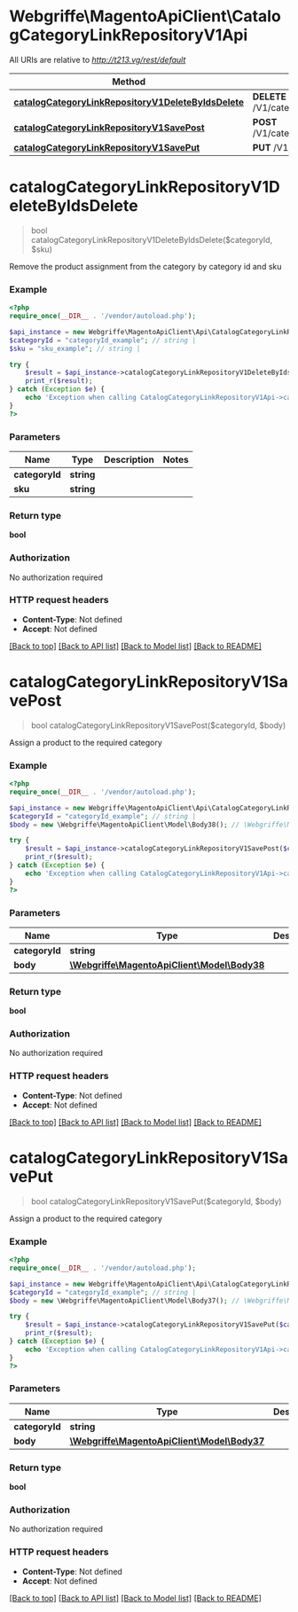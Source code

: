 # Webgriffe\MagentoApiClient\CatalogCategoryLinkRepositoryV1Api

All URIs are relative to *http://t213.vg/rest/default*

Method | HTTP request | Description
------------- | ------------- | -------------
[**catalogCategoryLinkRepositoryV1DeleteByIdsDelete**](CatalogCategoryLinkRepositoryV1Api.md#catalogCategoryLinkRepositoryV1DeleteByIdsDelete) | **DELETE** /V1/categories/{categoryId}/products/{sku} | 
[**catalogCategoryLinkRepositoryV1SavePost**](CatalogCategoryLinkRepositoryV1Api.md#catalogCategoryLinkRepositoryV1SavePost) | **POST** /V1/categories/{categoryId}/products | 
[**catalogCategoryLinkRepositoryV1SavePut**](CatalogCategoryLinkRepositoryV1Api.md#catalogCategoryLinkRepositoryV1SavePut) | **PUT** /V1/categories/{categoryId}/products | 


# **catalogCategoryLinkRepositoryV1DeleteByIdsDelete**
> bool catalogCategoryLinkRepositoryV1DeleteByIdsDelete($categoryId, $sku)



Remove the product assignment from the category by category id and sku

### Example
```php
<?php
require_once(__DIR__ . '/vendor/autoload.php');

$api_instance = new Webgriffe\MagentoApiClient\Api\CatalogCategoryLinkRepositoryV1Api();
$categoryId = "categoryId_example"; // string | 
$sku = "sku_example"; // string | 

try {
    $result = $api_instance->catalogCategoryLinkRepositoryV1DeleteByIdsDelete($categoryId, $sku);
    print_r($result);
} catch (Exception $e) {
    echo 'Exception when calling CatalogCategoryLinkRepositoryV1Api->catalogCategoryLinkRepositoryV1DeleteByIdsDelete: ', $e->getMessage(), PHP_EOL;
}
?>
```

### Parameters

Name | Type | Description  | Notes
------------- | ------------- | ------------- | -------------
 **categoryId** | **string**|  |
 **sku** | **string**|  |

### Return type

**bool**

### Authorization

No authorization required

### HTTP request headers

 - **Content-Type**: Not defined
 - **Accept**: Not defined

[[Back to top]](#) [[Back to API list]](../../README.md#documentation-for-api-endpoints) [[Back to Model list]](../../README.md#documentation-for-models) [[Back to README]](../../README.md)

# **catalogCategoryLinkRepositoryV1SavePost**
> bool catalogCategoryLinkRepositoryV1SavePost($categoryId, $body)



Assign a product to the required category

### Example
```php
<?php
require_once(__DIR__ . '/vendor/autoload.php');

$api_instance = new Webgriffe\MagentoApiClient\Api\CatalogCategoryLinkRepositoryV1Api();
$categoryId = "categoryId_example"; // string | 
$body = new \Webgriffe\MagentoApiClient\Model\Body38(); // \Webgriffe\MagentoApiClient\Model\Body38 | 

try {
    $result = $api_instance->catalogCategoryLinkRepositoryV1SavePost($categoryId, $body);
    print_r($result);
} catch (Exception $e) {
    echo 'Exception when calling CatalogCategoryLinkRepositoryV1Api->catalogCategoryLinkRepositoryV1SavePost: ', $e->getMessage(), PHP_EOL;
}
?>
```

### Parameters

Name | Type | Description  | Notes
------------- | ------------- | ------------- | -------------
 **categoryId** | **string**|  |
 **body** | [**\Webgriffe\MagentoApiClient\Model\Body38**](../Model/\Webgriffe\MagentoApiClient\Model\Body38.md)|  | [optional]

### Return type

**bool**

### Authorization

No authorization required

### HTTP request headers

 - **Content-Type**: Not defined
 - **Accept**: Not defined

[[Back to top]](#) [[Back to API list]](../../README.md#documentation-for-api-endpoints) [[Back to Model list]](../../README.md#documentation-for-models) [[Back to README]](../../README.md)

# **catalogCategoryLinkRepositoryV1SavePut**
> bool catalogCategoryLinkRepositoryV1SavePut($categoryId, $body)



Assign a product to the required category

### Example
```php
<?php
require_once(__DIR__ . '/vendor/autoload.php');

$api_instance = new Webgriffe\MagentoApiClient\Api\CatalogCategoryLinkRepositoryV1Api();
$categoryId = "categoryId_example"; // string | 
$body = new \Webgriffe\MagentoApiClient\Model\Body37(); // \Webgriffe\MagentoApiClient\Model\Body37 | 

try {
    $result = $api_instance->catalogCategoryLinkRepositoryV1SavePut($categoryId, $body);
    print_r($result);
} catch (Exception $e) {
    echo 'Exception when calling CatalogCategoryLinkRepositoryV1Api->catalogCategoryLinkRepositoryV1SavePut: ', $e->getMessage(), PHP_EOL;
}
?>
```

### Parameters

Name | Type | Description  | Notes
------------- | ------------- | ------------- | -------------
 **categoryId** | **string**|  |
 **body** | [**\Webgriffe\MagentoApiClient\Model\Body37**](../Model/\Webgriffe\MagentoApiClient\Model\Body37.md)|  | [optional]

### Return type

**bool**

### Authorization

No authorization required

### HTTP request headers

 - **Content-Type**: Not defined
 - **Accept**: Not defined

[[Back to top]](#) [[Back to API list]](../../README.md#documentation-for-api-endpoints) [[Back to Model list]](../../README.md#documentation-for-models) [[Back to README]](../../README.md)

